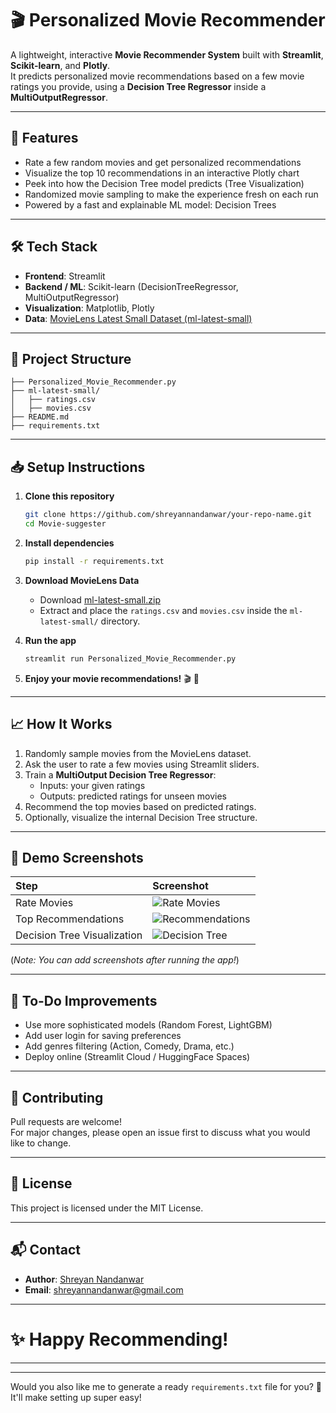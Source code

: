# 🎬 Personalized Movie Recommender

A lightweight, interactive **Movie Recommender System** built with **Streamlit**, **Scikit-learn**, and **Plotly**.  
It predicts personalized movie recommendations based on a few movie ratings you provide, using a **Decision Tree Regressor** inside a **MultiOutputRegressor**.

---

## 🚀 Features

- Rate a few random movies and get personalized recommendations
- Visualize the top 10 recommendations in an interactive Plotly chart
- Peek into how the Decision Tree model predicts (Tree Visualization)
- Randomized movie sampling to make the experience fresh on each run
- Powered by a fast and explainable ML model: Decision Trees

---

## 🛠️ Tech Stack

- **Frontend**: Streamlit
- **Backend / ML**: Scikit-learn (DecisionTreeRegressor, MultiOutputRegressor)
- **Visualization**: Matplotlib, Plotly
- **Data**: [MovieLens Latest Small Dataset (ml-latest-small)](https://grouplens.org/datasets/movielens/latest/)

---

## 📂 Project Structure

```plaintext
├── Personalized_Movie_Recommender.py
├── ml-latest-small/
│   ├── ratings.csv
│   ├── movies.csv
├── README.md
├── requirements.txt
```

---

## 📥 Setup Instructions

1. **Clone this repository**
   ```bash
   git clone https://github.com/shreyannandanwar/your-repo-name.git
   cd Movie-suggester
   ```

2. **Install dependencies**
   ```bash
   pip install -r requirements.txt
   ```

3. **Download MovieLens Data**
   - Download [ml-latest-small.zip](https://grouplens.org/datasets/movielens/latest/)
   - Extract and place the `ratings.csv` and `movies.csv` inside the `ml-latest-small/` directory.

4. **Run the app**
   ```bash
   streamlit run Personalized_Movie_Recommender.py
   ```

5. **Enjoy your movie recommendations!** 🎬 🍿

---

## 📈 How It Works

1. Randomly sample movies from the MovieLens dataset.
2. Ask the user to rate a few movies using Streamlit sliders.
3. Train a **MultiOutput Decision Tree Regressor**:
   - Inputs: your given ratings
   - Outputs: predicted ratings for unseen movies
4. Recommend the top movies based on predicted ratings.
5. Optionally, visualize the internal Decision Tree structure.

---

## 📸 Demo Screenshots

| Step | Screenshot |
| :--- | :--------- |
| Rate Movies | ![Rate Movies](assets/rate_movies.png) |
| Top Recommendations | ![Recommendations](assets/recommendations.png) |
| Decision Tree Visualization | ![Decision Tree](assets/decision_tree.png) |

(*Note: You can add screenshots after running the app!*)

---

## 🧹 To-Do Improvements

- Use more sophisticated models (Random Forest, LightGBM)
- Add user login for saving preferences
- Add genres filtering (Action, Comedy, Drama, etc.)
- Deploy online (Streamlit Cloud / HuggingFace Spaces)

---

## 🤝 Contributing

Pull requests are welcome!  
For major changes, please open an issue first to discuss what you would like to change.

---

## 📄 License

This project is licensed under the MIT License.

---

## 📬 Contact

- **Author**: [Shreyan Nandanwar](https://github.com/shreyannandanwar)
- **Email**: shreyannandanwar@gmail.com

---

# ✨ Happy Recommending!

---

---

Would you also like me to generate a ready `requirements.txt` file for you? 🚀  
It'll make setting up super easy!
